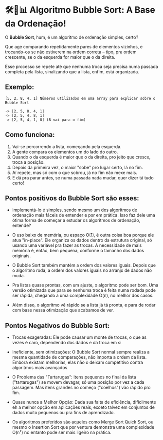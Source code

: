 # 🛠️🧼📊 Algoritmo Bubble Sort: A Base da Ordenação!

O **Bubble Sort**, hum, é um algoritmo de ordenação simples, certo? 

Que age comparando repetidamente pares de elementos vizinhos, e trocando-os se não estiverem na ordem correta – tipo, pra ordem crescente, se o da esquerda for maior que o da direita.

Esse processo se repete até que nenhuma troca seja precisa numa passada completa pela lista, sinalizando que a lista, enfim, está organizada.

## Exemplo:

```
[5, 2, 8, 4, 1] Números utilizados em uma array para explicar sobre o Bubble Sort

-> [2, 5, 8, 4, 1]
-> [2, 5, 4, 8, 1]
-> [2, 5, 4, 1, 8] (8 vai para o fim)
```

## Como funciona:

1. Vai-se percorrendo a lista, começando pela esquerda.
2. A gente compara os elementos um do lado do outro.
3. Quando o da esquerda é maior que o da direita, pro jeito que cresce, troca a posição.
4. Depois da primeira vez, o maior "sobe" pro lugar certo, lá no fim.
5. Aí repete, mas só com o que sobrou, já no fim não mexe mais.
6. E dá pra parar antes, se numa passada nada mudar, quer dizer tá tudo certo!

## Pontos positivos do Bubble Sort são esses:

- Implementá-lo é simples, sendo mesmo um dos algoritmos de ordenação mais fáceis de entender e por em prática. Isso faz dele uma ótima forma de começar a estudar os algoritmos de ordenação, entende?

- O uso baixo de memória, ou espaço O(1), é outra coisa boa porque ele atua "in-place". Ele organiza os dados dentro da estrutura original, só usando uma variável pra fazer as trocas. A necessidade de mais memória é, então, bem pequena, conforme o tamanho dos dados originais.

- O Bubble Sort também mantém a ordem dos valores iguais. Depois que o algoritmo roda, a ordem dos valores iguais no arranjo de dados não muda.

- Pra listas quase prontas, com um ajuste, o algoritmo pode ser bom. Uma versão otimizada que para se nenhuma troca é feita numa rodada pode ser rápida, chegando a uma complexidade O(n), no melhor dos casos.

- Além disso, o algoritmo vê rápido se a lista já tá pronta, e para de rodar com base nessa otimização que acabamos de ver.


## Pontos Negativos do Bubble Sort:


- Trocas exageradas: Ele pode causar um monte de trocas, o que as vezes é caro, dependendo dos dados e da troca em si.

- Ineficiente, sem otimizações: O Bubble Sort normal sempre realiza a mesma quantidade de comparações, não importa a ordem da lista. Embora existam melhorias, elas não o deixam competitivo contra algoritmos mais avançados.

- O Problema das "Tartarugas": Itens pequenos no final da lista ("tartarugas") se movem devagar, só uma posição por vez a cada passagem. Mas itens grandes no começo ("coelhos") vão rápido pro fim.

- Quase nunca a Melhor Opção: Dada sua falta de eficiência, dificilmente eh a melhor opção em aplicações reais, exceto talvez em conjuntos de dados muito pequenos ou pra fins de aprendizado.

- Os algoritmos preferidos são aqueles como Merge Sort Quick Sort, ou mesmo o Insertion Sort que por ventura demonstra uma complexidade O(n²) no entanto pode ser mais ligeiro na prática.
